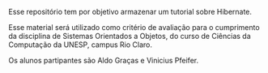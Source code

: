 Esse repositório tem por objetivo armazenar um tutorial sobre Hibernate.

Esse material será utilizado como critério de avaliação para o cumprimento da disciplina de Sistemas Orientados a Objetos, 
do curso de Ciências da Computação da UNESP, campus Rio Claro.

Os alunos partipantes são Aldo Graças e Vinicius Pfeifer.
